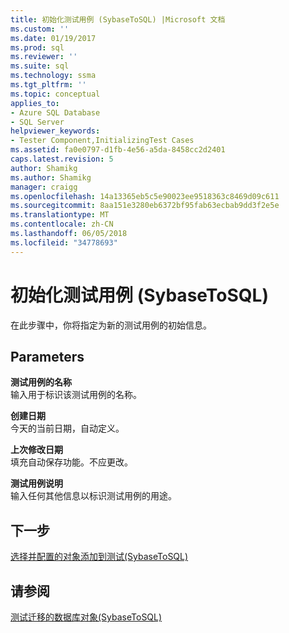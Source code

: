 ```yaml
---
title: 初始化测试用例 (SybaseToSQL) |Microsoft 文档
ms.custom: ''
ms.date: 01/19/2017
ms.prod: sql
ms.reviewer: ''
ms.suite: sql
ms.technology: ssma
ms.tgt_pltfrm: ''
ms.topic: conceptual
applies_to:
- Azure SQL Database
- SQL Server
helpviewer_keywords:
- Tester Component,InitializingTest Cases
ms.assetid: fa0e0797-d1fb-4e56-a5da-8458cc2d2401
caps.latest.revision: 5
author: Shamikg
ms.author: Shamikg
manager: craigg
ms.openlocfilehash: 14a13365eb5c5e90023ee9518363c8469d09c611
ms.sourcegitcommit: 8aa151e3280eb6372bf95fab63ecbab9dd3f2e5e
ms.translationtype: MT
ms.contentlocale: zh-CN
ms.lasthandoff: 06/05/2018
ms.locfileid: "34778693"
---
```

# <a name="initializing-test-cases-sybasetosql"></a>初始化测试用例 (SybaseToSQL)
在此步骤中，你将指定为新的测试用例的初始信息。  
  
## <a name="parameters"></a>Parameters  
**测试用例的名称**  
输入用于标识该测试用例的名称。  
  
**创建日期**  
今天的当前日期，自动定义。  
  
**上次修改日期**  
填充自动保存功能。不应更改。  
  
**测试用例说明**  
输入任何其他信息以标识测试用例的用途。  
  
## <a name="next-step"></a>下一步  
[选择并配置的对象添加到测试&#40;SybaseToSQL&#41;](../../ssma/sybase/selecting-and-configuring-objects-to-test-sybasetosql.md)  
  
## <a name="see-also"></a>请参阅  
[测试迁移的数据库对象&#40;SybaseToSQL&#41;](../../ssma/sybase/testing-migrated-database-objects-sybasetosql.md)  
  
